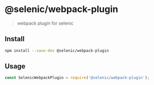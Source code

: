 # @selenic/webpack-plugin

> webpack plugin for selenic

## Install

```sh
npm install --save-dev @selenic/webpack-plugin
```

## Usage

```js
const SelenicWebpackPlugin = require('@selenic/webpack-plugin');
```

